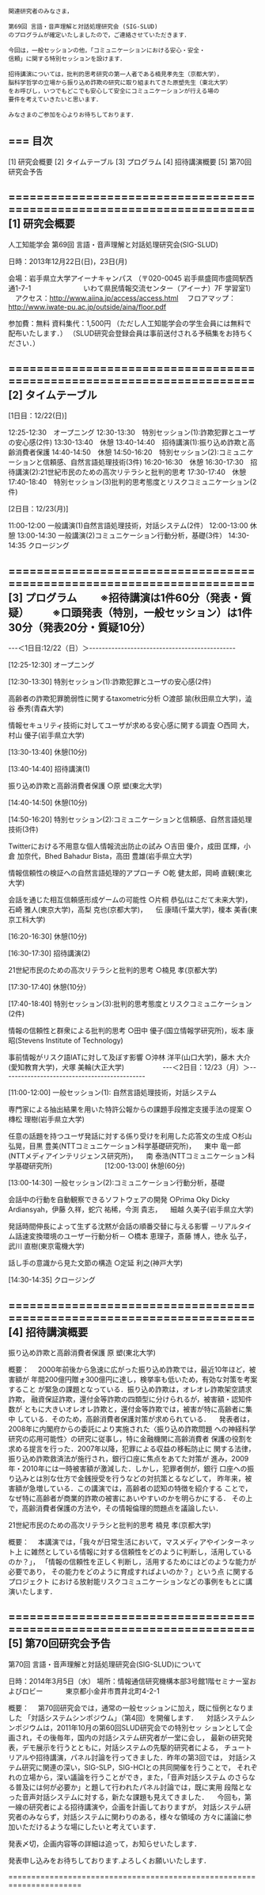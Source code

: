 ```
関連研究者のみなさま，

第69回 言語・音声理解と対話処理研究会 (SIG-SLUD)
のプログラムが確定いたしましたので，ご連絡させていただきます．

今回は，一般セッションの他，「コミュニケーションにおける安心・安全・
信頼」に関する特別セッションを設けます．

招待講演については，批判的思考研究の第一人者である楠見孝先生（京都大学），
脳科学哲学の立場から振り込め詐欺の研究に取り組まれてきた原塑先生（東北大学）
をお呼びし，いつでもどこでも安心して安全にコミュニケーションが行える場の
要件を考えていきたいと思います．

みなさまのご参加を心よりお待ちしております．
```

=== 目次
----------------------------------------------------------------------
[1] 研究会概要
[2] タイムテーブル
[3] プログラム
[4] 招待講演概要
[5] 第70回研究会予告

======================================================================
[1] 研究会概要
----------------------------------------------------------------------
人工知能学会 第69回 言語・音声理解と対話処理研究会(SIG-SLUD)

日時：2013年12月22日(日)，23日(月)

会場：岩手県立大学アイーナキャンパス
（〒020-0045 岩手県盛岡市盛岡駅西通1-7-1　
　　　　　　 いわて県民情報交流センター（アイーナ）7F 学習室1）
　アクセス：http://www.aiina.jp/access/access.html
　フロアマップ：http://www.iwate-pu.ac.jp/outside/aina/floor.pdf

参加費：無料
資料集代：1,500円
（ただし人工知能学会の学生会員には無料で配布いたします．）
（SLUD研究会登録会員は事前送付される予稿集をお持ちください．）

======================================================================
[2] タイムテーブル
----------------------------------------------------------------------
[1日目：12/22(日)]

12:25-12:30　オープニング
12:30-13:30　特別セッション(1):詐欺犯罪とユーザの安心感(2件)
13:30-13:40　休憩
13:40-14:40　招待講演(1):振り込め詐欺と高齢消費者保護
14:40-14:50　休憩
14:50-16:20　特別セッション(2):コミュニケーションと信頼感、自然言語処理技術(3件)
16:20-16:30　休憩
16:30-17:30　招待講演(2):21世紀市民のための高次リテラシと批判的思考
17:30-17:40　休憩
17:40-18:40　特別セッション(3)批判的思考態度とリスクコミュニケーション(2件)

[2日目：12/23(月)]

11:00-12:00 一般講演(1)自然言語処理技術，対話システム(2件）
12:00-13:00 休憩
13:00-14:30 一般講演(2)コミュニケーション行動分析，基礎(3件）
14:30-14:35 クロージング

======================================================================
[3] プログラム
　　※招待講演は1件60分（発表・質疑）
　　※口頭発表（特別，一般セッション）は1件30分（発表20分・質疑10分）
----------------------------------------------------------------------

---＜1日目:12/22（日）＞----------------------------------------------

[12:25-12:30] オープニング

[12:30-13:30] 特別セッション(1):詐欺犯罪とユーザの安心感(2件)

高齢者の詐欺犯罪脆弱性に関するtaxometric分析
○渡部 諭(秋田県立大学)，澁谷 泰秀(青森大学)

情報セキュリティ技術に対してユーザが求める安心感に関する調査
○西岡 大，村山 優子(岩手県立大学)　

[13:30-13:40] 休憩(10分)

[13:40-14:40] 招待講演(1)

振り込め詐欺と高齢消費者保護
○原 塑(東北大学)

[14:40-14:50] 休憩(10分)

[14:50-16:20] 特別セッション(2):コミュニケーションと信頼感、自然言語処理技術(3件)

Twitterにおける不用意な個人情報流出防止の試み
○吉田 優介，成田 匡輝，小倉 加奈代，Bhed Bahadur Bista，高田 豊雄(岩手県立大学)

情報信頼性の検証への自然言語処理的アプローチ
○乾 健太郎，岡崎 直観(東北大学)

会話を通じた相互信頼感形成ゲームの可能性
○片桐 恭弘(はこだて未来大学)，石崎 雅人(東京大学)，高梨 克也(京都大学)，
　伝 康晴(千葉大学)，榎本 美香(東京工科大学)

[16:20-16:30] 休憩(10分)

[16:30-17:30] 招待講演(2)

21世紀市民のための高次リテラシと批判的思考
○楠見 孝(京都大学)

[17:30-17:40] 休憩(10分）

[17:40-18:40] 特別セッション(3):批判的思考態度とリスクコミュニケーション(2件)

情報の信頼性と群衆による批判的思考
○田中 優子(国立情報学研究所)，坂本 康昭(Stevens Institute of Technology)

事前情報がリスク語IATに対して及ぼす影響
○沖林 洋平(山口大学)，藤木 大介(愛知教育大学)，犬塚 美輪(大正大学)
　　　　　
---＜2日目：12/23（月）＞---------------------------------------------

[11:00-12:00] 一般セッション(1): 自然言語処理技術，対話システム

専門家による抽出結果を用いた特許公報からの課題手段推定支援手法の提案
○槫松 理樹(岩手県立大学)

任意の話題を持つユーザ発話に対する係り受けを利用した応答文の生成
○杉山 弘晃，目黒 豊美(NTTコミュニケーション科学基礎研究所)，
　東中 竜一郎(NTTメディアインテリジェンス研究所)，
　南 泰浩(NTTコミュニケーション科学基礎研究所)
　　　　　　　
[12:00-13:00] 休憩(60分)

[13:00-14:30] 一般セッション(2):コミュニケーション行動分析，基礎

会話中の行動を自動観察できるソフトウェアの開発
○Prima Oky Dicky Ardiansyah，伊藤 久祥，蛇穴 祐稀，今渕 貴志，
　細越 久美子(岩手県立大学)

発話時間伸長によって生ずる沈黙が会話の順番交替に与える影響
－リアルタイム話速変換環境のユーザー行動分析－
○橋本 恵理子，斎藤 博人，徳永 弘子，武川 直樹(東京電機大学)

話し手の意識から見た文節の構造
○定延 利之(神戸大学)　　　　　　

[14:30-14:35] クロージング

======================================================================
[4] 招待講演概要
----------------------------------------------------------------------

振り込め詐欺と高齢消費者保護
原 塑(東北大学)

概要：
　2000年前後から急速に広がった振り込め詐欺では，最近10年ほど，被害額が
年間200億円贈ォ300億円に達し，検挙率も低いため，有効な対策を考案すること
が緊急の課題となっている．振り込め詐欺は，オレオレ詐欺架空請求詐欺，
融資保証詐欺，還付金等詐欺の四類型に分けられるが，被害額・認知件数が
ともに大きいオレオレ詐欺と，還付金等詐欺では，被害が特に高齢者に集中
している．そのため，高齢消費者保護対策が求められている．
　発表者は，2008年に内閣府からの委託により実施された〈振り込め詐欺問題
への神経科学研究の応用可能性〉の研究に従事し，特に金融機関に高齢消費者
保護の役割を求める提言を行った．2007年以降，犯罪による収益の移転防止に
関する法律，振り込め詐欺救済法が施行され，銀行口座に焦点をあてた対策が
進み，2009年・2010年には一時被害額が激減した．しかし，犯罪者側が，銀行
口座への振り込みとは別な仕方で金銭授受を行うなどの対抗策とるなどして，
昨年来，被害額が急増している．この講演では，高齢者の認知の特徴を紹介する
ことで，なぜ特に高齢者が商業的詐欺の被害にあいやすいのかを明らかにする．
その上で，高齢消費者保護の方法や，その情報倫理的問題点を議論したい．


21世紀市民のための高次リテラシと批判的思考
楠見 孝(京都大学)

概要：
　本講演では，「我々が日常生活において，マスメディアやインターネット上
に雑然としている情報に対する信頼性をどのように判断し，活用しているのか？」，
「情報の信頼性を正しく判断し，活用するためにはどのような能力が必要であり，
その能力をどのように育成すればよいのか？」という点 に関するプロジェクト
における放射能リスクコミュニケーションなどの事例をもとに講演いたします．


======================================================================
[5] 第70回研究会予告
----------------------------------------------------------------------

第70回 言語・音声理解と対話処理研究会(SIG-SLUD)について

日時：2014年3月5日（水）
場所：情報通信研究機構本部3号館1階セミナー室およびロビー
　　　東京都小金井市貫井北町4-2-1

概要：
　第70回研究会では，通常の一般セッションに加え，既に恒例となりました
「対話システムシンポジウム」（第4回）を開催します．
　対話システムシンポジウムは，2011年10月の第60回SLUD研究会での特別セッ
ションとして企画され，その後毎年，国内の対話システム研究者が一堂に会し，
最新の研究発表，デモ展示を行うとともに，対話システムの先駆的研究者による，
チュートリアルや招待講演，パネル討論を行ってきました．昨年の第3回では，
対話システム研究に関連の深い，SIG-SLP，SIG-HCIとの共同開催を行うことで，
それぞれの立場から，深い議論を行うことができ，また，「音声対話システム
のさらなる普及には何が必要か」と題して行われたパネル討論では，既に実用
段階となった音声対話システムに対する，新たな課題も見えてきました．
　今回も，第一線の研究者による招待講演や，企画を計画しておりますが，
対話システム研究者のみならず，対話システムに関わりのある，様々な領域の
方々に議論に参加いただけるような場にしたいと考えています．

発表〆切，企画内容等の詳細は追って，お知らせいたします．

発表申し込みをお待ちしております.よろしくお願いいたします．

======================================================================

